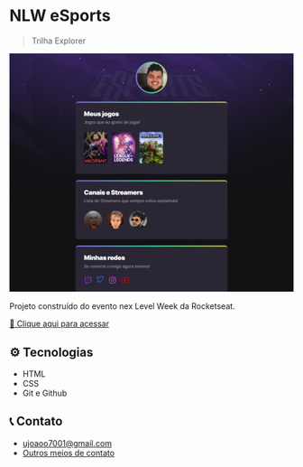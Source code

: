 # NLW eSports

> Trilha Explorer

![preview](./.github/preview.png)

Projeto construído do evento nex Level Week da Rocketseat.

[🔗 Clique aqui para acessar](https://joao7001.github.io/nlw-esports-rocketseat)

## ⚙ Tecnologias
- HTML
- CSS
- Git e Github

## 📞 Contato

- ujoaoo7001@gmail.com
- [Outros meios de contato](https://beacons.ai/joao7001)
